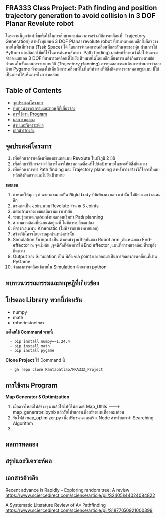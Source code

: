 ## **FRA333 Class Project: Path finding and position trajectory generation to avoid collision in 3 DOF Planar Revolute robot**

โครงงานนี้ถูกจัดทำขึ้นเพื่อใช้ในการศึกษาและพัฒนาการสร้างวิถีการเคลื่อนที่ (Trajectory Generation) สำหรับหุ่นยนต์ 3 DOF Planar revolute robot ที่สามารถหลบหลีกสิ่งกีดขวางภายในพื้นที่ทำงาน (Task Space) ได้ โดยการจำลองการเคลื่อนที่และลักษณะของหุ่น ผ่านการใช้ Python และอัลกอริทึมที่ใช้ในการค้นหาเส้นทาง (Path finding) ผลลัพท์ที่คาดหวังคือโปรแกรมจำลองแขนกล 3 DOF ที่สามารถเคลื่อนที่ไปยังเป้าหมายได้โดยหลีกเลี่ยงการชนสิ่งกีดขวางตามข้อกำหนดในขั้นตอนการวางแผนวิถี (Trajectory planning)
การทดสอบจะดำเนินการผ่านการจำลองด้วย Pygame ที่จะแสดงให้เห็นถึงการเคลื่อนที่ในพื่นที่ทำงานที่มีสิ่งกีดขวางหลากหลายรูปแบบ มี่ใช้เป็นเกฯฑ์ให้เห็นภาพในการทดสอบ

## Table of Contents
- [จุดประสงค์โครงการ](#จุดประสงค์โครงการ)
- [ทบทวนวรรณกรรมและทฤษฎีที่เกี่ยวข้อง](#ทบทวนวรรณกรรมและทฤษฎีที่เกี่ยวข้อง)
- [การใช้งาน Program](#การใช้งานProgram)
- [ผลการทดลอง](#ผลการทดลอง)
- [สรุปและวิเคราะห์ผล](#สรุปและวิเคราะห์ผล)
- [เอกสารอ้างอิง](#เอกสารอ้างอิง)

## **จุดประสงค์โครงการ**
1)	เพื่อศึกษาการเคลื่อนที่ของแขนกลแบบ Revolute ในปริภูมิ 2 มิติ  
2)	เพื่อศึกษาวิธีการสร้างวิถีการโคจรให้แขนกลเคลื่อนที่ไปยังเป้าหมายในขณะที่มีสิ่งกีดขวาง
3)	เพื่อศึกษาการทำ Path finding และ Trajectory planning สำหรับการสร้างวิถีโคจรที่หลบหลีกสิ่งกีดขวางและไปยังเป้าหมาย

**ขอบเขต**
1)	กำหนดให้ทุก ๆ ก้านของแขนกลเป็น Rigid body ที่มีเพียงความยาวเท่านั้น ไม่มีความกว้างและลึก
2)	แขนกลเป็น Joint แบบ Revolute จำนวน 3 Joints
3)	แต่ละก้านของแขนกลมีความยาวเท่ากัน
4)	ระบบรู้สภาพแวดล้อมทั้งหมดก่อนเริ่มทำ Path planning
5)	สภาพแวดล้อมที่หุ่นยนต์อยู่คงที่ ไม่มีการเปลี่ยนแปลง
6)	พิจารณาเฉพาะ Kinematic (ไม่พิจารณาแรงภายนอก)
7)	สร้างวิธีโคจรโดยควบคุมตำแหน่งเท่านั้น
8)	Simulation รับ input เป็น ตำแหน่งฐานปัจจุบันของ Robot arm ,ตำแหน่งของ End-effector ณ จุดเริ่มต้น ,จุดพิกัดที่ต้องการให้ End effector ,แผนที่สภาพแวดล้อมที่ระบุสิ่งกีดขวาง 
9)	Output ของ Simulation เป็น พิกัด via point และออกมาเป็นการจำลองการเคลื่อนที่ผ่าน PyGame
10)	จำลองการเคลื่อนที่ภายใน Simulation ด้วยภาษา python 

## **ทบทวนวรรณกรรมและทฤษฎีที่เกี่ยวข้อง**

## **โปรดลง Library พวกนี้ก่อนรัน**
  - numpy
  - math
  - roboticstoolbox

**ลงโดยใช้ Command พวกนี้**
```bash
  - pip install numpy==1.24.4
  - pip install math
  - pip install pygame
```
**Clone Project**
ใช้ Command นี้
```bash
  - gh repo clone Kantapatlao/FRA333_Project
```
## **การใช้งาน Program**
**Map Generator & Optimization**

1) เมื่อดาวโหลดไฟล์ต่างๆ มาแล้วให้ไปที่โฟลเดอร์ Map_Ultils ---> map_generator.ipynb แล้วรัยโปรแกรมเพื่อสร้างแผนที่ออกมาก่อน
2) รันไฟล์ map_optimizer.py เพื่อปรับขนาดและสร้าง Node สำหรับการทำ Searching Algorithm
3) 

## **ผลการทดลอง**

## **สรุปและวิเคราะห์ผล**

## **เอกสารอ้างอิง**
Recent advance in Rapidly – Exploring random tree: A review
https://www.sciencedirect.com/science/article/pii/S2405844024084822

A Systematic Literature Review of A* Pathfinding
https://www.sciencedirect.com/science/article/pii/S1877050921000399



